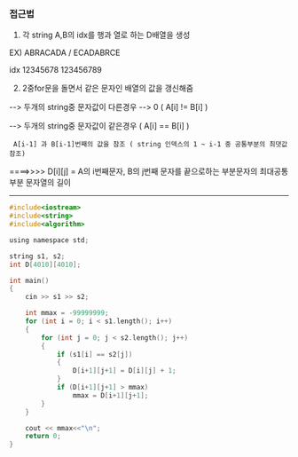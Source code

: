 ### 접근법

1. 각 string A,B의 idx를 행과 열로 하는 D배열을 생성

EX) ABRACADA / ECADABRCE

idx 12345678     123456789

2. 2중for문을 돌면서 같은 문자인 배열의 값을 갱신해줌

--> 두개의 string중 문자값이 다른경우 --> 0
    ( A[i] != B[i] )


--> 두개의 string중 문자값이 같은경우
     ( A[i] == B[i] )
     
     A[i-1] 과 B[i-1]번째의 값을 참조 ( string 인덱스의 1 ~ i-1 중 공통부분의 최댓값 참조)
     
====>>>> D[i][j] = A의 i번째문자, B의 j번째 문자를 끝으로하는 부분문자의 최대공통부분 문자열의 길이


--------------------------------------------------------------------------------------------
```c
#include<iostream>
#include<string>
#include<algorithm>

using namespace std;

string s1, s2;
int D[4010][4010];

int main()
{
	cin >> s1 >> s2;

	int mmax = -99999999;
	for (int i = 0; i < s1.length(); i++)
	{
		for (int j = 0; j < s2.length(); j++)
		{
			if (s1[i] == s2[j])
			{
				D[i+1][j+1] = D[i][j] + 1;
			}
			if (D[i+1][j+1] > mmax)
				mmax = D[i+1][j+1];
		}
	}

	cout << mmax<<"\n";
	return 0;
}
```

